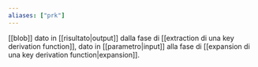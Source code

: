 ```yaml
---
aliases: ["prk"]
---
```


[[blob]] dato in [[risultato|output]] dalla fase di [[extraction di una key derivation function]], dato in [[parametro|input]] alla fase di [[expansion di una key derivation function|expansion]].